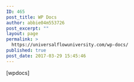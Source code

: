 ```yaml
---
ID: 465
post_title: WP Docs
author: abbie04m553726
post_excerpt: ""
layout: page
permalink: >
  https://universalflowuniversity.com/wp-docs/
published: true
post_date: 2017-03-29 15:45:46
---
```

[wpdocs]
